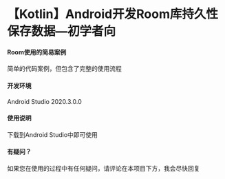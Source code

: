 # 【Kotlin】Android开发Room库持久性保存数据—初学者向

#### Room使用的简易案例
简单的代码案例，但包含了完整的使用流程

#### 开发环境
Android Studio 2020.3.0.0

#### 使用说明
下载到Android Studio中即可使用

#### 有疑问？
如果您在使用的过程中有任何疑问，请评论在本项目下方，我会尽快回复
